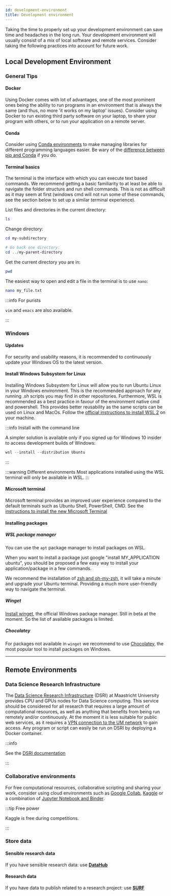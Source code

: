 ```yaml
---
id: development-environment
title: Development environment
---
```


Taking the time to properly set up your development environment can save time and headaches in the long run. Your development environment will usually consist of a mix of local software and remote services. Consider taking the following practices into account for future work.

## Local Development Environment

### General Tips

#### Docker
Using Docker comes with lot of advantages, one of the most prominent ones being the ability to run programs in an environment that is always the same (and thus, no more 'it works on my laptop' issues). Consider using Docker to run existing third party software on your laptop, to share your program with others, or to run your application on a remote server. 

#### Conda
Consider using [Conda environments](https://docs.conda.io/en/latest/) to make managing libraries for different programming languages easier. Be wary of the [difference between pip and Conda](https://stackoverflow.com/questions/20994716/what-is-the-difference-between-pip-and-conda) if you do.

#### Terminal basics
The terminal is the interface with which you can execute text based commands. We recommend getting a basic familiarity to at least be able to navigate the folder structure and run shell commands. This is not as difficult as it may seem at first (windows cmd will not run some of these commands, see the section below to set up a similar terminal experience).

List files and directories in the current directory:

```powershell
ls
```

Change directory:

```powershell
cd my-subdirectory

# Go back one directory:
cd ../my-parent-directory
```

Get the current directory you are in:

```powershell
pwd
```

The easiest way to open and edit a file in the terminal is to use `nano`:

```bash
nano my_file.txt
```

:::info For purists

`vim` and `emacs` are also available.

:::

### Windows

#### Updates
For security and usability reasons, it is recommended to continuously update your Windows OS to the latest version.

#### Install Windows Subsystem for Linux
Installing Windows Subsystem for Linux will allow you to run Ubuntu Linux in your Windows environment. This is the recommended approach for any running *.sh* scripts you may find in other repositories. Furthermore, WSL is recommended as a best practice in favour of the environment native cmd and powershell. This provides better reusability as the same scripts can be used on Linux and MacOs. 
Follow the [official instructions to install WSL 2](https://docs.microsoft.com/en-us/windows/wsl/install-win10) on your machine.

:::info Install with the command line

A simpler solution is available only if you signed up for Windows 10 insider to access development builds of Windows:

```powershell
wsl --install --distribution Ubuntu
```

:::

:::warning Different environments
Most applications installed using the WSL terminal will only be available in WSL.
:::

#### Microsoft terminal

Microsoft terminal provides an improved user experience compared to the default terminals such as Ubuntu Shell, PowerShell, CMD. See the [instructions to install the new Microsoft Terminal](https://github.com/microsoft/terminal)


#### Installing packages

##### WSL package manager

You can use the `apt` package manager to install packages on WSL.

When you want to install a package just google "install MY_APPLICATION ubuntu", you should be proposed a few easy way to install your application/package in a few commands.

We recommend the installation of [zsh and oh-my-zsh](https://ohmyz.sh/), it will take a minute and upgrade your Ubuntu terminal. Providing a much more user-friendly way to navigate the terminal.

##### Winget
[Install winget](https://github.com/microsoft/winget-cli), the official Windows package manager. Still in beta at the moment. So the list of available packages is limited.

##### Chocolatey
For packages not available in `winget` we recommend to use [Chocolatey](https://chocolatey.org/), the most popular tool to install packages on Windows. 

---

## Remote Environments

### Data Science Research Infrastructure

The [Data Science Research Infrastructure](https://maastrichtu-ids.github.io/dsri-documentation/) (DSRI) at Maastricht University provides CPU and GPUs nodes for Data Science computing. This service should be considered for all research that requires a large amount of computational resources, as well as anything that benefits from being run remotely and/or continuously. At the moment it is less suitable for public web services, as it requires a [VPN connection to the UM network](https://vpn.maastrichtuniversity.nl/) to gain access. Any program or script can easily be run on DSRI by deploying a Docker container.

:::info

See the [DSRI documentation](https://maastrichtu-ids.github.io/dsri-documentation)

:::

### Collaborative environments

For free computational resources, collaborative scripting and sharing your work, consider using cloud environments such as [Google Collab](https://colab.research.google.com), [Kaggle](https://www.kaggle.com) or a combination of [Jupyter Notebook and Binder](https://mybinder.org/).

:::tip Free power

Kaggle is free during competitions.

:::


### Store data

#### Sensible research data

If you have sensible research data: use **[DataHub](https://portal.datahubmaastricht.nl/)**

#### Research data

If you have data to publish related to a research project: use [**SURF**](https://www.surf.nl/en/research-ict)